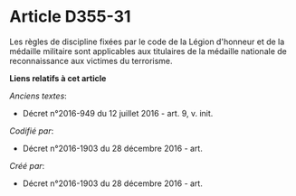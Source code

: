 # Article D355-31

Les règles de discipline fixées par le code de la Légion d'honneur et de la médaille militaire sont applicables aux
titulaires de la médaille nationale de reconnaissance aux victimes du terrorisme.

**Liens relatifs à cet article**

_Anciens textes_:

  - Décret n°2016-949 du 12 juillet 2016 - art. 9, v. init.

_Codifié par_:

  - Décret n°2016-1903 du 28 décembre 2016 - art.

_Créé par_:

  - Décret n°2016-1903 du 28 décembre 2016 - art.
